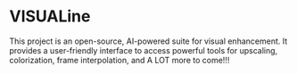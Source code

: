 # VISUALine

This project is an open-source, AI-powered suite for visual enhancement. It provides a user-friendly interface to access powerful tools for upscaling, colorization, frame interpolation, and A LOT more to come!!!
